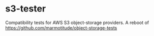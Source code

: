 # s3-tester
Compatibility tests for AWS S3 object-storage providers. A reboot of https://github.com/marmotitude/object-storage-tests
